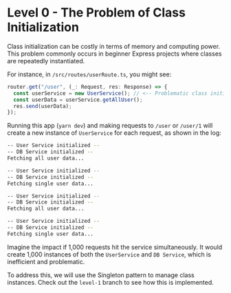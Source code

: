 # Level 0 - The Problem of Class Initialization

Class initialization can be costly in terms of memory and computing power. This problem commonly occurs in beginner Express projects where classes are repeatedly instantiated.

For instance, in `/src/routes/userRoute.ts`, you might see:

```js
router.get("/user", (_: Request, res: Response) => {
  const userService = new UserService(); // <-- Problematic class initialization
  const userData = userService.getAllUser();
  res.send(userData);
});
```

Running this app (`yarn dev`) and making requests to `/user` or `/user/1` will create a new instance of `UserService` for each request, as shown in the log:

```bash
-- User Service initialized --
-- DB Service initialized --
Fetching all user data...

-- User Service initialized --
-- DB Service initialized --
Fetching single user data...

-- User Service initialized --
-- DB Service initialized --
Fetching all user data...

-- User Service initialized --
-- DB Service initialized --
Fetching single user data...
```

Imagine the impact if 1,000 requests hit the service simultaneously. It would create 1,000 instances of both the `UserService` and `DB Service`, which is inefficient and problematic.

To address this, we will use the Singleton pattern to manage class instances. Check out the `level-1` branch to see how this is implemented.
